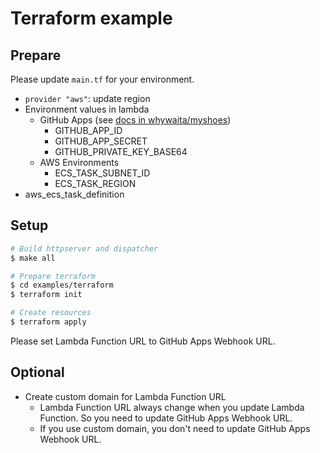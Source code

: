 # Terraform example

## Prepare

Please update `main.tf` for your environment.

- `provider "aws"`: update region
- Environment values in lambda
  - GitHub Apps (see [docs in whywaita/myshoes](https://github.com/whywaita/myshoes/blob/master/docs/01_01_for_admin_setup.md))
    - GITHUB_APP_ID
    - GITHUB_APP_SECRET
    - GITHUB_PRIVATE_KEY_BASE64
  - AWS Environments
    - ECS_TASK_SUBNET_ID
    - ECS_TASK_REGION
- aws_ecs_task_definition

## Setup

```bash
# Build httpserver and dispatcher
$ make all

# Prepare terraform
$ cd examples/terraform
$ terraform init

# Create resources
$ terraform apply
```

Please set Lambda Function URL to GitHub Apps Webhook URL.

## Optional

- Create custom domain for Lambda Function URL
    - Lambda Function URL always change when you update Lambda Function. So you need to update GitHub Apps Webhook URL.
    - If you use custom domain, you don't need to update GitHub Apps Webhook URL.